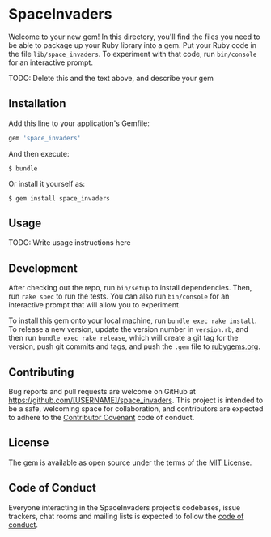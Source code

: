 # SpaceInvaders

Welcome to your new gem! In this directory, you'll find the files you need to be able to package up your Ruby library into a gem. Put your Ruby code in the file `lib/space_invaders`. To experiment with that code, run `bin/console` for an interactive prompt.

TODO: Delete this and the text above, and describe your gem

## Installation

Add this line to your application's Gemfile:

```ruby
gem 'space_invaders'
```

And then execute:

    $ bundle

Or install it yourself as:

    $ gem install space_invaders

## Usage

TODO: Write usage instructions here

## Development

After checking out the repo, run `bin/setup` to install dependencies. Then, run `rake spec` to run the tests. You can also run `bin/console` for an interactive prompt that will allow you to experiment.

To install this gem onto your local machine, run `bundle exec rake install`. To release a new version, update the version number in `version.rb`, and then run `bundle exec rake release`, which will create a git tag for the version, push git commits and tags, and push the `.gem` file to [rubygems.org](https://rubygems.org).

## Contributing

Bug reports and pull requests are welcome on GitHub at https://github.com/[USERNAME]/space_invaders. This project is intended to be a safe, welcoming space for collaboration, and contributors are expected to adhere to the [Contributor Covenant](http://contributor-covenant.org) code of conduct.

## License

The gem is available as open source under the terms of the [MIT License](https://opensource.org/licenses/MIT).

## Code of Conduct

Everyone interacting in the SpaceInvaders project’s codebases, issue trackers, chat rooms and mailing lists is expected to follow the [code of conduct](https://github.com/[USERNAME]/space_invaders/blob/master/CODE_OF_CONDUCT.md).
